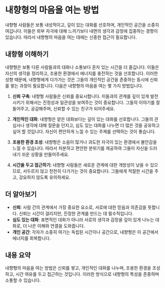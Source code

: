 # 내향형의 마음을 여는 방법

내향형 사람들은 보통 내성적이고, 깊이 있는 대화를 선호하며, 개인적인 공간을 소중히 여깁니다. 이들은 외부 자극에 대해 느끼기보다 내면의 생각과 감정에 집중하는 경향이 있습니다. 따라서 내향형의 마음을 여는 데에는 신중한 접근이 필요합니다.

## 내향형 이해하기

내향형은 보통 다른 사람들과의 대화나 소통보다 혼자 있는 시간을 더 즐깁니다. 이들은 자신의 생각을 정리하고, 조용한 환경에서 에너지를 충전하는 것을 선호합니다. 이러한 성향 때문에, 내향형에게 다가가는 것은 그들의 개인적인 공간을 존중하는 동시에 신뢰를 쌓는 과정이 필요합니다. 다음은 내향형의 마음을 여는 몇 가지 방법입니다.

1. **신뢰 구축**: 내향형 사람들은 신뢰를 중요시합니다. 이들과의 관계를 깊이 있게 발전시키기 위해서는 진정성과 일관성을 보여주는 것이 중요합니다. 그들의 이야기를 잘 들어주고, 공감해주며, 신뢰할 수 있는 친구가 되어주세요.

2. **개인적인 대화**: 내향형은 얕은 대화보다는 깊이 있는 대화를 선호합니다. 그들의 관심사나 생각에 대해 질문을 던지고, 심도 있는 대화를 나누면 더 많은 것을 공유하고 싶어 할 것입니다. 자신이 편안하게 느낄 수 있는 주제를 선택하는 것이 좋습니다.

3. **조용한 환경 조성**: 내향형은 소음이 많거나 과도한 자극이 있는 환경에서 불안감을 느낄 수 있습니다. 따라서 차분하고 편안한 분위기를 제공하여 그들이 자신을 드러내기 쉬운 상황을 만들어주세요.

4. **시간을 두고 접근하기**: 내향형 사람들은 새로운 관계에 대한 개방성이 낮을 수 있으므로, 서두르지 않고 천천히 다가가는 것이 중요합니다. 그들에게 적절한 시간을 주고, 강요하지 않도록 유의하세요.

## 더 알아보기

- **신뢰**: 사람 간의 관계에서 가장 중요한 요소로, 서로에 대한 믿음과 의존감을 뜻합니다. 신뢰는 시간이 걸리지만, 진정한 관계를 만드는 데 필수적입니다.
- **심도 있는 대화**: 표면적인 대화가 아니라 서로의 생각과 감정을 깊이 있게 나누는 대화로, 더 나은 이해와 연결을 도와줍니다.
- **개인 공간**: 각자가 소중히 여기는 독립된 시간이나 공간으로, 내향형은 이 공간에서 에너지를 회복합니다.

## 내용 요약

내향형의 마음을 여는 방법은 신뢰를 쌓고, 개인적인 대화를 나누며, 조용한 환경을 조성하고, 시간 여유를 두고 접근하는 것입니다. 이러한 방식으로 내향형의 특성을 존중하며 소통할 수 있습니다.